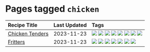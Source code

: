 # Pages tagged `chicken`

|Recipe Title|Last Updated|Tags
|:---|:---|:---|
|[Chicken Tenders](../recipes/chickentenders.md)|2023-11-23|[![](https://img.shields.io/badge/tag-airfryer-6984a1)](../tags/airfryer.md) [![](https://img.shields.io/badge/tag-amazing-d5a11)](../tags/amazing.md) [![](https://img.shields.io/badge/tag-battered-acaf3f)](../tags/battered.md) [![](https://img.shields.io/badge/tag-chicken-c6d429)](../tags/chicken.md) [![](https://img.shields.io/badge/tag-crumbed-da139a)](../tags/crumbed.md) [![](https://img.shields.io/badge/tag-messy-3a4f8e)](../tags/messy.md) [![](https://img.shields.io/badge/tag-mine-5b6ac0)](../tags/mine.md) [![](https://img.shields.io/badge/tag-sides-d4602a)](../tags/sides.md)|
|[Fritters](../recipes/fritters.md)|2023-11-23|[![](https://img.shields.io/badge/tag-chicken-c6d429)](../tags/chicken.md) [![](https://img.shields.io/badge/tag-family-f6b493)](../tags/family.md) [![](https://img.shields.io/badge/tag-fried-b7439e)](../tags/fried.md) [![](https://img.shields.io/badge/tag-ham-062ab)](../tags/ham.md) [![](https://img.shields.io/badge/tag-lamb-517a72)](../tags/lamb.md) [![](https://img.shields.io/badge/tag-leftovers-e5c1d4)](../tags/leftovers.md) [![](https://img.shields.io/badge/tag-vegetables-10cdd6)](../tags/vegetables.md)|